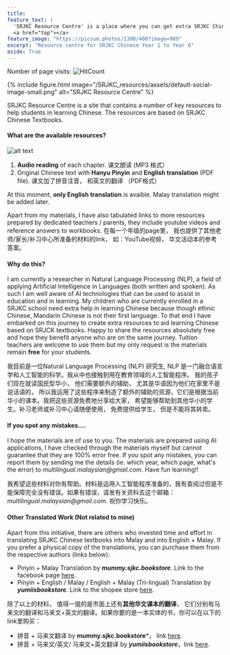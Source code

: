 ```yaml
---
title:
feature_text: |
  'SRJKC Resource Centre' is a place where you can get extra SRJKC Chinese textbook-related resources **free of charge**.
  <a href="top"></a>
feature_image: "https://picsum.photos/1300/400?image=989"
excerpt: "Resource centre for SRJKC Chinese Year 1 to Year 6"
aside: True
---
```

Number of page visits: ![HitCount](https://hits.dwyl.com/multilingual-malaysian/SRJKC_resources.svg?style=flat)

{% include figure.html image="/SRJKC_resources/assets/default-social-image-small.png" alt="SRJKC Resource Centre" %}

SRJKC Resource Centre is a site that contains a number of key resources to help students in learning Chinese. The resources are based on SRJKC Chinese Textbooks.

#### What are the available resources?
![alt text](/SRJKC_resources/assets/images/content.png)
1. **Audio reading** of each chapter. 课文朗读 (MP3 格式） 
2. Original Chinese text with **Hanyu Pinyin** and **English translation** (PDF file). 课文加了拼音注音， 和英文的翻译 （PDF格式）
 
At this moment, **only English translation** is avaible. Malay translation might be added later.

Apart from my materials, I have also tabulated links to more resources prepared by dedicated teachers / parents, they include youtube videos and reference answers to workbooks.
在每一个年级的page里， 我也提供了其他老师/家长/补习中心所准备的材料的link， 如：YouTube视频， 华文活动本的参考答案。

#### Why do this?
I am currently a researcher in Natural Language Processing (NLP), a field of applying Artificial Intelligence in Languages (both written and spoken). As such I am well aware of AI technologies that can be used to assist in education and in learning. My children who are currently enrolled in a SRJKC school need extra help in learning Chinese because though ethnic Chinese, Mandarin Chinese is not their first language. To that end I have embarked on this journey to create extra resources to aid learning Chinese based on SRJCK textbooks. Happy to share the resources absolutely free and hope they benefit anyone who are on the same journey. Tuition teachers are welcome to use them but my only request is the materials remain **free** for your students. 

<!--
The tools that I have used are: 
  - text-to-speech (TTS) to generate audio books
  - machine translation
  - optical character recognition (OCR) to 
-->

我目前是一位Natural Language Processing (NLP) 研究生, NLP 是一门融合语言学和人工智能的科学。我从中也接触到用在教育领域的人工智能程序。 我的孩子们现在就读国民型华小， 他们需要额外的辅助， 尤其是华语因为他们在家里不是说话语的， 所以我运用了这些程序来制造了额外的辅助的资源，它们是根据当前华小的课本。我把这些资源免费地分享给大家， 希望能够帮助到其他华小的学生。补习老师或补习中心请随便使用， 免费提供给学生， 但是不能将其转卖。

#### If you spot any mistakes....
I hope the materials are of use to you. The materials are prepared using AI applications, I have checked through the materials myself but cannot guarantee that they are 100% error free. If you spot any mistakes, you can report them by sending me the details (ie. which year, which page, what's the error) to _multilingual.malaysian@gmail.com_.
Have fun learning!!

我希望这些材料对你有帮助。材料是运用人工智能程序准备的，我有查阅过但是不能保障完全没有错误。如果有错误，请发有关资料去这个邮箱： _multilingual.malaysian@gmail.com_.
祝你学习快乐。

#### Other Translated Work (Not related to mine)
Apart from this initiative, there are others who invested time and effort in translating SRJKC Chinese textbooks into Malay and into English + Malay. If you prefer a physical copy of the translations, you can purchase them from the respective authors (links below):
- Pinyin + Malay Translation by ***mummy.sjkc.bookstore***. Link to the facebook page [here](https://www.facebook.com/search/top?q=mummy.sjkc.bookstore).
- Pinyin + English / Malay / English + Malay (Tri-lingual) Translation by ***yumiisbookstore***. Link to the shopee store [here](https://shopee.com.my/yumiisbookstore).

除了以上的材料， 值得一提的是市面上还有**其他华文课本的翻译**， 它们分别有马来文的翻译和马来文+英文的翻译。如果你要的是一本实体的书，你可以在以下的link里购买：
- 拼音 + 马来文翻译 by **mummy.sjkc.bookstore***， link [here](https://www.facebook.com/search/top?q=mummy.sjkc.bookstore).
- 拼音 + 马来文/英文/ 马来文+英文翻译 by ***yumiisbookstore***，link [here](https://shopee.com.my/yumiisbookstore).



